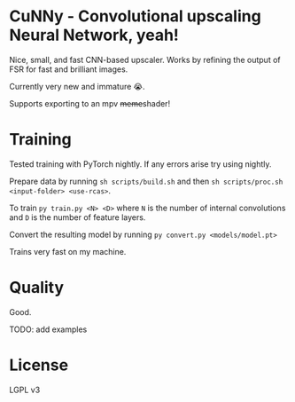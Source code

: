 # CuNNy - Convolutional upscaling Neural Network, yeah!

Nice, small, and fast CNN-based upscaler. Works by refining the output of FSR
for fast and brilliant images.

Currently very new and immature 😭.

Supports exporting to an mpv ~~meme~~shader!

# Training

Tested training with PyTorch nightly. If any errors arise try using nightly.

Prepare data by running `sh scripts/build.sh` and then `sh scripts/proc.sh
<input-folder> <use-rcas>`.

To train `py train.py <N> <D>` where `N` is the number of internal convolutions
and `D` is the number of feature layers.

Convert the resulting model by running `py convert.py <models/model.pt>`

Trains very fast on my machine.

# Quality

Good.

TODO: add examples

# License

LGPL v3

